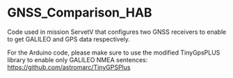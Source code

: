 # GNSS_Comparison_HAB
Code used in mission ServetV that configures two GNSS receivers to enable to get GALILEO and GPS data respectively.

For the Arduino code, please make sure to use the modified TinyGpsPLUS library to enable only GALILEO NMEA sentences: https://github.com/astromarc/TinyGPSPlus

